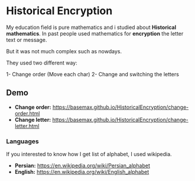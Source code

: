 # Historical Encryption

My education field is pure mathematics and i studied about **Historical mathematics**. In past people used mathematics for **encryption** the letter text or message.

But it was not much complex such as nowdays.

They used two different way:

1- Change order (Move each char)
2- Change and switching the letters

## Demo

- **Change order:** https://basemax.github.io/HistoricalEncryption/change-order.html
- **Change letter:** https://basemax.github.io/HistoricalEncryption/change-letter.html

### Languages

If you interested to know how I get list of alphabet, I used wikipedia.

- **Persian:** https://en.wikipedia.org/wiki/Persian_alphabet
- **English:** https://en.wikipedia.org/wiki/English_alphabet
